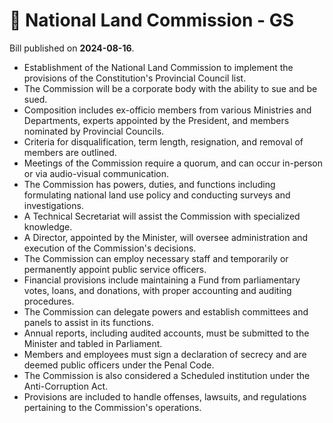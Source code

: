 # 📄  National Land Commission - GS

Bill published on **2024-08-16**.

- Establishment of the National Land Commission to implement the provisions of the Constitution's Provincial Council list.
- The Commission will be a corporate body with the ability to sue and be sued.
- Composition includes ex-officio members from various Ministries and Departments, experts appointed by the President, and members nominated by Provincial Councils.
- Criteria for disqualification, term length, resignation, and removal of members are outlined.
- Meetings of the Commission require a quorum, and can occur in-person or via audio-visual communication.
- The Commission has powers, duties, and functions including formulating national land use policy and conducting surveys and investigations.
- A Technical Secretariat will assist the Commission with specialized knowledge.
- A Director, appointed by the Minister, will oversee administration and execution of the Commission's decisions.
- The Commission can employ necessary staff and temporarily or permanently appoint public service officers.
- Financial provisions include maintaining a Fund from parliamentary votes, loans, and donations, with proper accounting and auditing procedures.
- The Commission can delegate powers and establish committees and panels to assist in its functions.
- Annual reports, including audited accounts, must be submitted to the Minister and tabled in Parliament.
- Members and employees must sign a declaration of secrecy and are deemed public officers under the Penal Code.
- The Commission is also considered a Scheduled institution under the Anti-Corruption Act.
- Provisions are included to handle offenses, lawsuits, and regulations pertaining to the Commission's operations.
